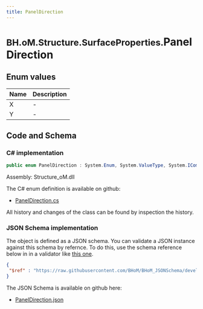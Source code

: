 ```yaml
---
title: PanelDirection
---
```


# <small>BH.oM.Structure.SurfaceProperties.</small>**PanelDirection**



## Enum values

| Name            | Description                                                    |
|-----------------|----------------------------------------------------------------|
| X |  -  |
| Y |  -  |


## Code and Schema

### C# implementation

``` C# title="C#"
public enum PanelDirection : System.Enum, System.ValueType, System.IComparable, System.ISpanFormattable, System.IFormattable, System.IConvertible
```

Assembly: Structure_oM.dll

The C# enum definition is available on github:

- [PanelDirection.cs](https://github.com/BHoM/BHoM/blob/develop/Structure_oM/SurfaceProperties\Enums\PanelDirection.cs)

All history and changes of the class can be found by inspection the history.
### JSON Schema implementation

The object is defined as a JSON schema. You can validate a JSON instance against this schema by refernce. To do this, use the schema reference below in in a validator like [this one](https://www.jsonschemavalidator.net/).

``` json title="JSON Schema"
{
 "$ref" : "https://raw.githubusercontent.com/BHoM/BHoM_JSONSchema/develop/Structure_oM/SurfaceProperties/PanelDirection.json"
}
```

The JSON Schema is available on github here:

- [PanelDirection.json](https://github.com/BHoM/BHoM_JSONSchema/blob/develop/Structure_oM/SurfaceProperties/PanelDirection.json)
